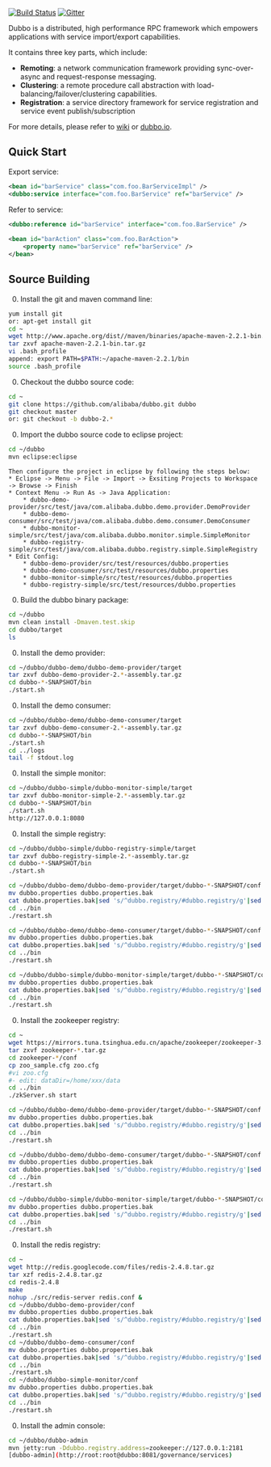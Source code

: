 [![Build Status](https://travis-ci.org/alibaba/dubbo.svg?branch=master)](https://travis-ci.org/alibaba/dubbo) [![Gitter](https://badges.gitter.im/alibaba/dubbo.svg)](https://gitter.im/alibaba/dubbo?utm_source=badge&utm_medium=badge&utm_campaign=pr-badge)

Dubbo is a distributed, high performance RPC framework which empowers applications with service import/export capabilities.

It contains three key parts, which include:

* **Remoting**: a network communication framework providing sync-over-async and request-response messaging.
* **Clustering**: a remote procedure call abstraction with load-balancing/failover/clustering capabilities.
* **Registration**: a service directory framework for service registration and service event publish/subscription

For more details, please refer to [wiki](https://github.com/alibaba/dubbo/wiki) or [dubbo.io](http://dubbo.io).

## Quick Start


Export service:

```xml
<bean id="barService" class="com.foo.BarServiceImpl" />
<dubbo:service interface="com.foo.BarService" ref="barService" />
```

Refer to service:

```xml
<dubbo:reference id="barService" interface="com.foo.BarService" />
	
<bean id="barAction" class="com.foo.BarAction">
    <property name="barService" ref="barService" />
</bean>
```

## Source Building


0. Install the git and maven command line:

```sh
yum install git
or: apt-get install git
cd ~
wget http://www.apache.org/dist//maven/binaries/apache-maven-2.2.1-bin.tar.gz
tar zxvf apache-maven-2.2.1-bin.tar.gz
vi .bash_profile
append: export PATH=$PATH:~/apache-maven-2.2.1/bin
source .bash_profile
```

0. Checkout the dubbo source code:

```sh
cd ~
git clone https://github.com/alibaba/dubbo.git dubbo
git checkout master
or: git checkout -b dubbo-2.*
```

0. Import the dubbo source code to eclipse project:

```sh
cd ~/dubbo
mvn eclipse:eclipse
```

    Then configure the project in eclipse by following the steps below:
    * Eclipse -> Menu -> File -> Import -> Exsiting Projects to Workspace -> Browse -> Finish
    * Context Menu -> Run As -> Java Application:
        * dubbo-demo-provider/src/test/java/com.alibaba.dubbo.demo.provider.DemoProvider
        * dubbo-demo-consumer/src/test/java/com.alibaba.dubbo.demo.consumer.DemoConsumer
        * dubbo-monitor-simple/src/test/java/com.alibaba.dubbo.monitor.simple.SimpleMonitor
        * dubbo-registry-simple/src/test/java/com.alibaba.dubbo.registry.simple.SimpleRegistry
    * Edit Config:
        * dubbo-demo-provider/src/test/resources/dubbo.properties
        * dubbo-demo-consumer/src/test/resources/dubbo.properties
        * dubbo-monitor-simple/src/test/resources/dubbo.properties
        * dubbo-registry-simple/src/test/resources/dubbo.properties

0. Build the dubbo binary package:

```sh
cd ~/dubbo
mvn clean install -Dmaven.test.skip
cd dubbo/target
ls
```

0. Install the demo provider:

```sh
cd ~/dubbo/dubbo-demo/dubbo-demo-provider/target
tar zxvf dubbo-demo-provider-2.*-assembly.tar.gz
cd dubbo-*-SNAPSHOT/bin
./start.sh
```

0. Install the demo consumer:

```sh
cd ~/dubbo/dubbo-demo/dubbo-demo-consumer/target
tar zxvf dubbo-demo-consumer-2.*-assembly.tar.gz
cd dubbo-*-SNAPSHOT/bin
./start.sh
cd ../logs
tail -f stdout.log
```

0. Install the simple monitor:

```sh
cd ~/dubbo/dubbo-simple/dubbo-monitor-simple/target
tar zxvf dubbo-monitor-simple-2.*-assembly.tar.gz
cd dubbo-*-SNAPSHOT/bin
./start.sh
http://127.0.0.1:8080
```

0. Install the simple registry:

```sh
cd ~/dubbo/dubbo-simple/dubbo-registry-simple/target
tar zxvf dubbo-registry-simple-2.*-assembly.tar.gz
cd dubbo-*-SNAPSHOT/bin
./start.sh

cd ~/dubbo/dubbo-demo/dubbo-demo-provider/target/dubbo-*-SNAPSHOT/conf
mv dubbo.properties dubbo.properties.bak
cat dubbo.properties.bak|sed 's/^dubbo.registry/#dubbo.registry/g'|sed 's/^#dubbo.registry.address=zookeeper/dubbo.registry.address=dubbo/g' > dubbo.properties
cd ../bin
./restart.sh

cd ~/dubbo/dubbo-demo/dubbo-demo-consumer/target/dubbo-*-SNAPSHOT/conf
mv dubbo.properties dubbo.properties.bak
cat dubbo.properties.bak|sed 's/^dubbo.registry/#dubbo.registry/g'|sed 's/^#dubbo.registry.address=zookeeper/dubbo.registry.address=dubbo/g' > dubbo.properties
cd ../bin
./restart.sh

cd ~/dubbo/dubbo-simple/dubbo-monitor-simple/target/dubbo-*-SNAPSHOT/conf
mv dubbo.properties dubbo.properties.bak
cat dubbo.properties.bak|sed 's/^dubbo.registry/#dubbo.registry/g'|sed 's/^#dubbo.registry.address=zookeeper/dubbo.registry.address=dubbo/g' > dubbo.properties
cd ../bin
./restart.sh
```

0. Install the zookeeper registry:

```sh
cd ~
wget https://mirrors.tuna.tsinghua.edu.cn/apache/zookeeper/zookeeper-3.4.10/zookeeper-3.4.10.tar.gz
tar zxvf zookeeper-*.tar.gz
cd zookeeper-*/conf
cp zoo_sample.cfg zoo.cfg
#vi zoo.cfg
#- edit: dataDir=/home/xxx/data
cd ../bin
./zkServer.sh start

cd ~/dubbo/dubbo-demo/dubbo-demo-provider/target/dubbo-*-SNAPSHOT/conf
mv dubbo.properties dubbo.properties.bak
cat dubbo.properties.bak|sed 's/^dubbo.registry/#dubbo.registry/g'|sed 's/^#dubbo.registry.address=zookeeper/dubbo.registry.address=zookeeper/g' > dubbo.properties
cd ../bin
./restart.sh

cd ~/dubbo/dubbo-demo/dubbo-demo-consumer/target/dubbo-*-SNAPSHOT/conf
mv dubbo.properties dubbo.properties.bak
cat dubbo.properties.bak|sed 's/^dubbo.registry/#dubbo.registry/g'|sed 's/^#dubbo.registry.address=zookeeper/dubbo.registry.address=zookeeper/g' > dubbo.properties
cd ../bin
./restart.sh

cd ~/dubbo/dubbo-simple/dubbo-monitor-simple/target/dubbo-*-SNAPSHOT/conf
mv dubbo.properties dubbo.properties.bak
cat dubbo.properties.bak|sed 's/^dubbo.registry/#dubbo.registry/g'|sed 's/^#dubbo.registry.address=zookeeper/dubbo.registry.address=zookeeper/g' > dubbo.properties
cd ../bin
./restart.sh
```

0. Install the redis registry:

```sh
cd ~
wget http://redis.googlecode.com/files/redis-2.4.8.tar.gz
tar xzf redis-2.4.8.tar.gz
cd redis-2.4.8
make
nohup ./src/redis-server redis.conf &
cd ~/dubbo/dubbo-demo-provider/conf
mv dubbo.properties dubbo.properties.bak
cat dubbo.properties.bak|sed 's/^dubbo.registry/#dubbo.registry/g'|sed 's/^#dubbo.registry.address=zookeeper/dubbo.registry.address=redis/g' > dubbo.properties
cd ../bin
./restart.sh
cd ~/dubbo/dubbo-demo-consumer/conf
mv dubbo.properties dubbo.properties.bak
cat dubbo.properties.bak|sed 's/^dubbo.registry/#dubbo.registry/g'|sed 's/^#dubbo.registry.address=zookeeper/dubbo.registry.address=redis/g' > dubbo.properties
cd ../bin
./restart.sh
cd ~/dubbo/dubbo-simple-monitor/conf
mv dubbo.properties dubbo.properties.bak
cat dubbo.properties.bak|sed 's/^dubbo.registry/#dubbo.registry/g'|sed 's/^#dubbo.registry.address=zookeeper/dubbo.registry.address=redis/g' > dubbo.properties
cd ../bin
./restart.sh
```

0. Install the admin console:

```sh
cd ~/dubbo/dubbo-admin
mvn jetty:run -Ddubbo.registry.address=zookeeper://127.0.0.1:2181
[dubbo-admin](http://root:root@dubbo:8081/governance/services)
```

